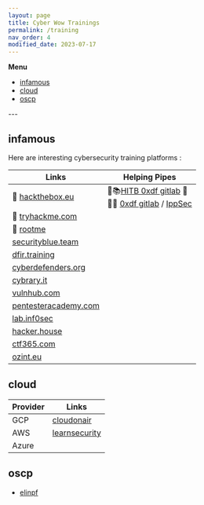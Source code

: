```yaml
---
layout: page
title: Cyber Wow Trainings
permalink: /training
nav_order: 4
modified_date: 2023-07-17
---
```


**Menu**

<!-- vscode-markdown-toc -->
* [infamous](#infamous)
* [cloud](#cloud)
* [oscp](#oscp)

<!-- vscode-markdown-toc-config
	numbering=false
	autoSave=true
	/vscode-markdown-toc-config -->
<!-- /vscode-markdown-toc -->---


## <a name='infamous'></a>infamous


Here are interesting cybersecurity training platforms :


| **Links** | **Helping Pipes** |
|---------------|---------------|
| 🧰 [hackthebox.eu](https://hackthebox.eu/) | 🧰📚[HITB 0xdf gitlab](https://0xdf.gitlab.io/) 🥇 <br/> 🧰🔴 [0xdf gitlab](https://www.youtube.com/@0xdf/videos) / [IppSec](https://www.youtube.com/channel/UCa6eh7gCkpPo5XXUDfygQQA) |
| 🧰 [tryhackme.com](https://tryhackme.com) | |
| 🧰 [rootme](https://hackthebox.eu/) |  |
| [securityblue.team](https://securityblue.team) |  | 
| [dfir.training](https://www.dfir.training/training) |  | 
| [cyberdefenders.org](https://cyberdefenders.org/) |  |
| [cybrary.it](https://www.cybrary.it/) |  |
| [vulnhub.com](https://www.vulnhub.com) |  |
| [pentesteracademy.com](https://www.pentesteracademy.com/activedirectorylab) |  |
| [lab.inf0sec](https://lab.inf0sec.) |  |
| [hacker.house](https://hacker.house/training/) |  |
| [ctf365.com](https://ctf365.com/) |  |
| [ozint.eu](https://ozint.eu/) | |

## <a name='cloud'></a>cloud

| **Provider** | **Links** | 
|---------------|------------------|
| GCP | [cloudonair](https://cloudonair.withgoogle.com/security) |
| AWS | [learnsecurity](https://learnsecurity.amazon.com/en/index.html) |
| Azure | []() |


## <a name='oscp'></a>oscp

* [elinpf](https://github.com/Elinpf/OSCP-survival-guide/blob/master/README.md)